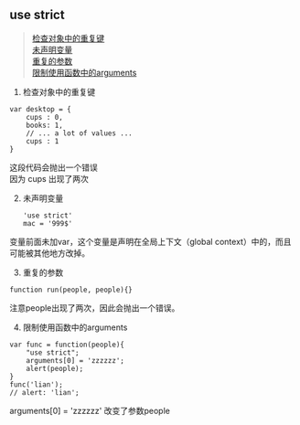 ## use strict
>[检查对象中的重复键](#one)  
>[未声明变量](#two)  
>[重复的参数](#three)    
>[限制使用函数中的arguments](#four)  

<span id="one">

1. 检查对象中的重复键
```
var desktop = {
    cups : 0,
    books: 1,
    // ... a lot of values ...
    cups : 1
}
```
这段代码会抛出一个错误  
因为 cups 出现了两次
<span id="two">

2. 未声明变量

    ```
    'use strict'
    mac = '999$'
    ```

变量前面未加var，这个变量是声明在全局上下文（global context）中的，而且可能被其他地方改掉。
<span id="three">

3. 重复的参数
```
function run(people, people){}
```
注意people出现了两次，因此会抛出一个错误。
<span id="four">

4. 限制使用函数中的arguments
```
var func = function(people){
    "use strict";
    arguments[0] = 'zzzzzz';
    alert(people);
}
func('lian');
// alert: 'lian';
```
arguments[0] = 'zzzzzz' 改变了参数people
